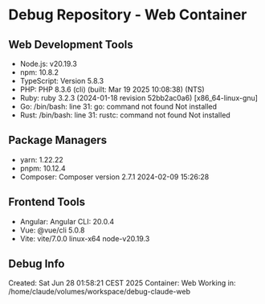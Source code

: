# Debug Repository - Web Container

## Web Development Tools
- Node.js: v20.19.3
- npm: 10.8.2
- TypeScript: Version 5.8.3
- PHP: PHP 8.3.6 (cli) (built: Mar 19 2025 10:08:38) (NTS)
- Ruby: ruby 3.2.3 (2024-01-18 revision 52bb2ac0a6) [x86_64-linux-gnu]
- Go: /bin/bash: line 31: go: command not found
Not installed
- Rust: /bin/bash: line 31: rustc: command not found
Not installed

## Package Managers
- yarn: 1.22.22
- pnpm: 10.12.4
- Composer: Composer version 2.7.1 2024-02-09 15:26:28

## Frontend Tools
- Angular: Angular CLI: 20.0.4
- Vue: @vue/cli 5.0.8
- Vite: vite/7.0.0 linux-x64 node-v20.19.3

## Debug Info
Created: Sat Jun 28 01:58:21 CEST 2025
Container: Web
Working in: /home/claude/volumes/workspace/debug-claude-web
